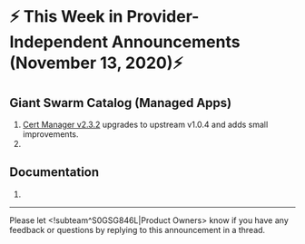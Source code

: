 # :zap: This Week in Provider-Independent Announcements (November 13, 2020):zap:

## Giant Swarm Catalog (Managed Apps)

1. [Cert Manager v2.3.2](https://github.com/giantswarm/cert-manager-app/blob/master/CHANGELOG.md#232---2020-11-09) upgrades to upstream v1.0.4 and adds small improvements.
2. 

## Documentation

1.

---
Please let <!subteam^S0GSG846L|Product Owners> know if you have any feedback or questions by replying to this announcement in a thread.
